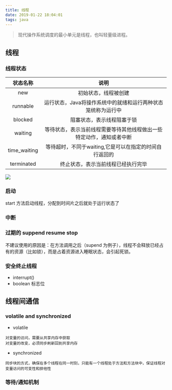 ```yaml
---
title: 线程
date: 2019-01-22 18:04:01
tags: java
---
```


> 现代操作系统调度的最小单元是线程，也叫轻量级进程。

## 线程
### 线程状态

|状态名称|说明|
| :----: | :-----:|
|new|初始状态，线程被创建|
|runnable|运行状态，Java将操作系统中的就绪和运行两种状态笼统称为运行中|
|blocked| 阻塞状态，表示线程阻塞于锁|
|waiting| 等待状态，表示当前线程需要等待其他线程做出一些特定动作，通知或者中断|
|time_waiting|等待超时，不同于waiting,它是可以在指定的时间自行返回的|
|terminated|终止状态，表示当前线程已经执行完毕|

<!--more-->

![](https://beer-1256523277.cos.ap-shanghai.myqcloud.com/blog/thread.png
)

### 启动

start 方法启动线程，分配到时间片之后就处于运行状态了

### 中断

### 过期的 suppend resume stop
不建议使用的原因是：在方法调用之后（supend 为例子），线程不会释放已经占有的资源（比如锁），而是占着资源进入睡眠状态，会引起死锁。

### 安全终止线程

- interrupt()
- boolean 标志位
## 线程间通信
### volatile and synchronized 


- volatile 
```
对变量的访问，需要从共享内存中获取
对变量的改变，必须同步刷新回到共享内存
```
- synchronized 
```
同步块的方式，确保在多个线程在同一时刻，只能有一个线程处于方法和方法块中，保证线程对变量访问的可变性和排他性
```

### 等待/通知机制


